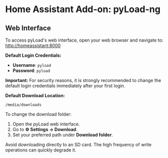 # Home Assistant Add-on: pyLoad-ng

## Web Interface

To access pyLoad's web interface, open your web browser and navigate to:
[http://homeassistant:8000](http://homeassistant:8000)

**Default Login Credentials:**
- **Username**: `pyload`
- **Password**: `pyload`

<ha-alert alert-type="info">**Important:** For security reasons, it is strongly recommended to change the default login credentials immediately after your first login.</ha-alert>

**Default Download Location:**

`/media/downloads`

To change the download folder:
1. Open the pyLoad web interface.
2. Go to **⚙️ Settings → Download**.
3. Set your preferred path under **Download folder**.

<ha-alert alert-type="warning">Avoid downloading directly to an SD card. The high frequency of write operations can quickly degrade it.</ha-alert>
